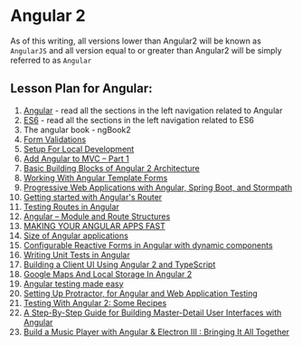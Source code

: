 # Angular 2

As of this writing, all versions lower than Angular2 will be known as `AngularJS` and all version equal to or greater than Angular2 will be simply referred to as `Angular`

## Lesson Plan for Angular:

1. [Angular](http://learnangular2.com/why-angular2) - read all the sections in the left navigation related to Angular
1. [ES6](http://learnangular2.com/es6/) - read all the sections in the left navigation related to ES6
1. The angular book - ngBook2
1. [Form Validations](https://toddmotto.com/angular-ng-errors-form-validation)
1. [Setup For Local Development](https://angular.io/docs/ts/latest/cli-quickstart.html)
1. [Add Angular to MVC – Part 1](http://blogs.pdsa.com/post/2017/03/01/add-angular-to-mvc-part-1.aspx)
1. [Basic Building Blocks of Angular 2 Architecture](https://dzone.com/articles/components-of-angular2-architecture)
1. [Working With Angular Template Forms](https://dzone.com/articles/working-with-angular-template-forms)
1. [Progressive Web Applications with Angular, Spring Boot, and Stormpath](https://stormpath.com/blog/progressive-web-applications-angular-spring-boot-stormpath)
1. [Getting started with Angular's Router](https://toddmotto.com/angular-component-router)
1. [Testing Routes in Angular](https://semaphoreci.com/community/tutorials/testing-routes-in-angular-2)
1. [Angular – Module and Route Structures](http://jsdiaries.com/2017/01/16/angular-2-module-and-routes-structure)
1. [MAKING YOUR ANGULAR APPS FAST](https://blog.thoughtram.io/angular/2017/02/02/making-your-angular-app-fast.html)
1. [Size of Angular applications](http://www.syntaxsuccess.com/viewarticle/size-of-angular-applications)
1. [Configurable Reactive Forms in Angular with dynamic components](https://toddmotto.com/angular-dynamic-components-forms)
1. [Writing Unit Tests in Angular](http://www.discoversdk.com/blog/writing-unit-tests-in-angular-2)
1. [Building a Client UI Using Angular 2 and TypeScript](https://dzone.com/articles/the-modern-application-stack-part-4-building-a-cli-1)
1. [Google Maps And Local Storage In Angular 2](http://www.c-sharpcorner.com/article/google-map-and-local-storage-in-angular-2/)
1. [Angular testing made easy](https://medium.com/claritydesignsystem/angular-testing-made-easy-4e11f6044129#.xze6qqy6b)
1. [Setting Up Protractor, for Angular and Web Application Testing](https://dzone.com/articles/rapid-fire-protractor-quiz)
1. [Testing With Angular 2: Some Recipes](https://dzone.com/articles/talk-testing-with-angular-some-recipes)
1. [A Step-By-Step Guide for Building Master-Detail User Interfaces with Angular](http://developer.telerik.com/content-types/tutorials/step-step-guide-building-master-detail-user-interfaces-angular/)
1. [Build a Music Player with Angular & Electron III : Bringing It All Together](https://scotch.io/tutorials/build-a-music-player-with-angular-electron-iii-bringing-it-all-together)

